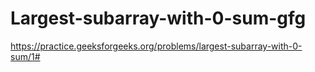 # Largest-subarray-with-0-sum-gfg
https://practice.geeksforgeeks.org/problems/largest-subarray-with-0-sum/1#
